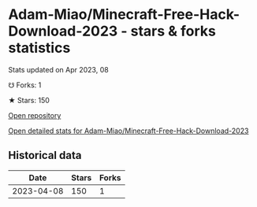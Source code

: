 # Adam-Miao/Minecraft-Free-Hack-Download-2023 - stars & forks statistics

Stats updated on Apr 2023, 08

☋ Forks: 1

★ Stars: 150

[Open repository](https://github.com/Adam-Miao/Minecraft-Free-Hack-Download-2023)

[Open detailed stats for Adam-Miao/Minecraft-Free-Hack-Download-2023](https://reviewgithub.com/rep/Adam-Miao/Minecraft-Free-Hack-Download-2023)

## Historical data
| Date | Stars | Forks |
|------|-------|-------|
| 2023-04-08 | 150 | 1 | 

